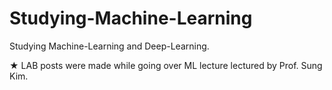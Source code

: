 # Studying-Machine-Learning
Studying Machine-Learning and Deep-Learning.

★ LAB posts were made while going over ML lecture lectured by Prof. Sung Kim.
